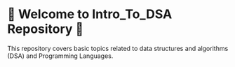 # 🎯 Welcome to Intro_To_DSA Repository 🎯

This repository covers basic topics related to data structures and algorithms (DSA) and Programming Languages.
